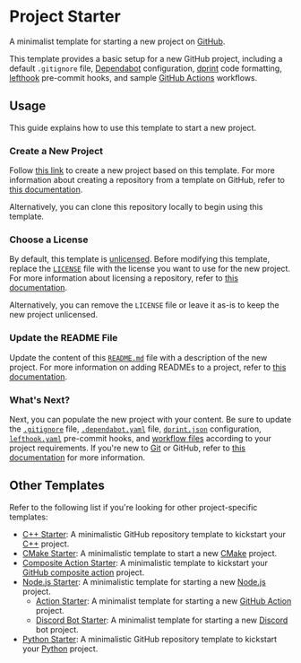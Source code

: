 # Project Starter

A minimalist template for starting a new project on [GitHub](https://github.com/).

This template provides a basic setup for a new GitHub project, including a default `.gitignore` file, [Dependabot](https://docs.github.com/en/code-security/dependabot) configuration, [dprint](https://dprint.dev/) code formatting, [lefthook](https://lefthook.dev/) pre-commit hooks, and sample [GitHub Actions](https://github.com/features/actions) workflows.

## Usage

This guide explains how to use this template to start a new project.

### Create a New Project

Follow [this link](https://github.com/new?template_name=project-starter&template_owner=threeal) to create a new project based on this template. For more information about creating a repository from a template on GitHub, refer to [this documentation](https://docs.github.com/en/repositories/creating-and-managing-repositories/creating-a-repository-from-a-template).

Alternatively, you can clone this repository locally to begin using this template.

### Choose a License

By default, this template is [unlicensed](https://unlicense.org/). Before modifying this template, replace the [`LICENSE`](./LICENSE) file with the license you want to use for the new project. For more information about licensing a repository, refer to [this documentation](https://docs.github.com/en/repositories/managing-your-repositorys-settings-and-features/customizing-your-repository/licensing-a-repository).

Alternatively, you can remove the `LICENSE` file or leave it as-is to keep the new project unlicensed.

### Update the README File

Update the content of this [`README.md`](./README.md) file with a description of the new project. For more information on adding READMEs to a project, refer to [this documentation](https://docs.github.com/en/repositories/managing-your-repositorys-settings-and-features/customizing-your-repository/about-readmes).

### What's Next?

Next, you can populate the new project with your content. Be sure to update the [`.gitignore`](./.gitignore) file, [`.dependabot.yaml`](./.github/dependabot.yaml) file, [`dprint.json`](./dprint.json) configuration, [`lefthook.yaml`](./lefthook.yaml) pre-commit hooks, and [workflow files](./.github/workflows) according to your project requirements. If you're new to [Git](https://git-scm.com/) or GitHub, refer to [this documentation](https://docs.github.com/en/get-started) for more information.

## Other Templates

Refer to the following list if you're looking for other project-specific templates:

- [C++ Starter](https://github.com/threeal/cpp-starter): A minimalistic GitHub repository template to kickstart your [C++](https://isocpp.org/) project.
- [CMake Starter](https://github.com/threeal/cmake-starter/): A minimalistic template to start a new [CMake](https://cmake.org/) project.
- [Composite Action Starter](https://github.com/threeal/composite-action-starter): A minimalistic template to kickstart your [GitHub composite action](https://github.com/features/actions) project.
- [Node.js Starter](https://github.com/threeal/nodejs-starter): A minimalistic template for starting a new [Node.js](https://nodejs.org/en) project.
  - [Action Starter](https://github.com/threeal/action-starter): A minimalist template for starting a new [GitHub Action](https://github.com/features/actions) project.
  - [Discord Bot Starter](https://github.com/threeal/discord-bot-starter): A minimalist template for starting a new [Discord](https://discord.com/) bot project.
- [Python Starter](https://github.com/threeal/python-starter): A minimalistic GitHub repository template to kickstart your [Python](https://www.python.org/) project.
